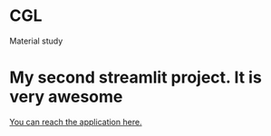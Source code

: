 # CGL
Material study
# My second streamlit project. It is very awesome
[You can reach the application here.](https://alainb63-cgl-hello-f2i8h7.streamlit.app/)

